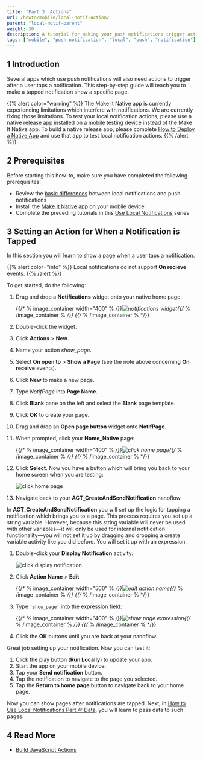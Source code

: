 ```yaml
---
title: "Part 3: Actions"
url: /howto/mobile/local-notif-action/
parent: "local-notif-parent"
weight: 30
description: A tutorial for making your push notifications trigger actions when tapped.
tags: ["mobile", "push notification", "local", "push", "notification"]
---
```


## 1 Introduction

Several apps which use push notifications will also need actions to trigger after a user taps a notification. This step-by-step guide will teach you to make a tapped notification show a specific page.

{{% alert color="warning" %}}
The Make It Native app is currently experiencing limitations which interfere with notifications. We are currently fixing those limitations. To test your local notification actions, please use a native release app installed on a mobile testing device instead of the Make It Native app. To build a native release app, please complete [How to Deploy a Native App](/howto/mobile/deploying-native-app) and use that app to test local notification actions.
{{% /alert %}}

## 2 Prerequisites

Before starting this how-to, make sure you have completed the following prerequisites:

* Review the [basic differences](https://developer.apple.com/library/archive/documentation/NetworkingInternet/Conceptual/RemoteNotificationsPG/) between local notifications and push notifications
* Install the [Make It Native](/refguide/getting-the-make-it-native-app) app on your mobile device
* Complete the preceding tutorials in this [Use Local Notifications](local-notif-parent) series

## 3 Setting an Action for When a Notification is Tapped

In this section you will learn to show a page when a user taps a notification.

{{% alert color="info" %}}
Local notifications do not support **On recieve** events.
{{% /alert %}}

To get started, do the following:

1.  Drag and drop a **Notifications** widget onto your native home page. 

	{{/* % image_container width="400" % */}}![notifications widget](/attachments/howto/mobile/native-mobile/implementation/notifications/local-notif-parent/local-notif-action/notif-widget.png){{/* % /image_container % */}}
{{/* % /image_container % */}}
2. Double-click the widget.
3. Click **Actions** > **New**. 
4. Name your action *show_page*.
5. Select **On open to** > **Show a Page** (see the note above concerning **On receive** events).
6. Click **New** to make a new page.
7. Type *NotifPage* into **Page Name**.
8. Click **Blank** pane on the left and select the **Blank** page template. 
9. Click **OK** to create your page. 
10. Drag and drop an **Open page button** widget onto **NotifPage**.
11. When prompted, click your **Home_Native** page:

	{{/* % image_container width="400" % */}}![click home page](/attachments/howto/mobile/native-mobile/implementation/notifications/local-notif-parent/local-notif-action/home-native-select.png){{/* % /image_container % */}}
{{/* % /image_container % */}}
12. Click **Select**. Now you have a button which will bring you back to your home screen when you are testing:

	![click home page](/attachments/howto/mobile/native-mobile/implementation/notifications/local-notif-parent/local-notif-action/nav-button.png)

13. Navigate back to your **ACT_CreateAndSendNotification** nanoflow. 

In **ACT_CreateAndSendNotification** you will set up the logic for tapping a notification which brings you to a page. This process requires you set up a string variable. However, because this string variable will never be used with other variables—it will only be used for internal notification functionality—you will not set it up by dragging and dropping a create variable activity like you did before. You will set it up with an expression.

1.  Double-click your **Display Notification** activity:

	![click display notification](/attachments/howto/mobile/native-mobile/implementation/notifications/local-notif-parent/local-notif-action/set-action-name-display.png)

2. Click **Action Name** > **Edit** 

	{{/* % image_container width="500" % */}}![edit action name](/attachments/howto/mobile/native-mobile/implementation/notifications/local-notif-parent/local-notif-action/add-action-name.png){{/* % /image_container % */}}
{{/* % /image_container % */}}
3.  Type `'show_page'` into the expression field:

	{{/* % image_container width="400" % */}}![show page expression](/attachments/howto/mobile/native-mobile/implementation/notifications/local-notif-parent/local-notif-action/show-page-exp.png){{/* % /image_container % */}}
{{/* % /image_container % */}}
4. Click the **OK** buttons until you are back at your nanoflow.

Great job setting up your notification. Now you can test it:

1. Click the play button (**Run Locally**) to update your app.
2. Start the app on your mobile device.
3. Tap your **Send notification** button.
4. Tap the notification to navigate to the page you selected.
5. Tap the **Return to home page** button to navigate back to your home page.

Now you can show pages after notifications are tapped. Next, in [How to Use Local Notifications Part 4: Data](local-notif-data), you will learn to pass data to such pages.

## 4 Read More

* [Build JavaScript Actions](/howto/extensibility/build-javascript-actions)
